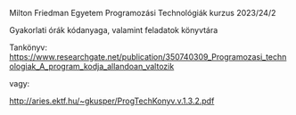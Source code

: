 Milton Friedman Egyetem
Programozási Technológiák kurzus 2023/24/2

Gyakorlati órák kódanyaga, valamint feladatok könyvtára

Tankönyv:
https://www.researchgate.net/publication/350740309_Programozasi_technologiak_A_program_kodja_allandoan_valtozik

vagy:

http://aries.ektf.hu/~gkusper/ProgTechKonyv.v.1.3.2.pdf
